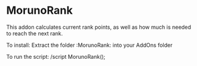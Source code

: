 # MorunoRank
This addon calculates current rank points, as well as how much is needed to reach the next rank.

To install: Extract the folder :MorunoRank: into your AddOns folder

To run the script: /script MorunoRank();